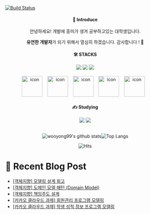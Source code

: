 [![Build Status](https://capsule-render.vercel.app/api?type=waving&color=EEFF00,100:254EDB&animation=fadeIn&desc=by%20Giyhub&descSize=15&descAlign=69&descAlignY=52&text=Yong%27s%20Profile&fontSize=60&fontColor=fcffff&fontAlignY=39&height=250&stroke=ceeae5)](https://travis-ci.org/joemccann/dillinger)

<div align="center">
<h4>📣 Introduce</h4>
안녕하세요! 개발에 흥미가 생겨 공부하고있는 대학생입니다.
                
                
<b>유연한 개발자</b>가 되기 위해서 열심히 하겠습니다. 감사합니다 ! 🙌
</div>

    
<div align=center>
<h4>🛠️ STACKS</h4>
<img src="https://img.shields.io/badge/HTML5-E34F26?style=flat-logo&logo=HTML5&logoColor=white"/>
<img src="https://img.shields.io/badge/CSS3-1572B6?style=flat-logo&logo=css3&logoColor=white">
<img src="https://img.shields.io/badge/JavaScript-F7DF1E?style=flat-logo&logo=JavaScript&logoColor=white"><br/>
<br/>
<img src="https://techstack-generator.vercel.app/java-icon.svg" alt="icon" width="65" height="65" />&nbsp;&nbsp;&nbsp;
<img src="https://techstack-generator.vercel.app/mysql-icon.svg" alt="icon" width="65" height="65" />&nbsp;&nbsp;&nbsp;
<img src="https://techstack-generator.vercel.app/aws-icon.svg" alt="icon" width="65" height="65" />&nbsp;&nbsp;&nbsp;
<img src="https://techstack-generator.vercel.app/python-icon.svg" alt="icon" width="65" height="65" />&nbsp;&nbsp;&nbsp;
<img src="https://techstack-generator.vercel.app/django-icon.svg" alt="icon" width="65" height="65" />&nbsp;&nbsp;&nbsp;

</div>
    
    
<div align=center>
<h4>✍️ Studying</h4>
<img src="https://img.shields.io/badge/Spring Boot-6DB33F?style=flat-logo&logo=Spring Boot&logoColor=white"/>
<img src="https://img.shields.io/badge/Linux-FCC624?style=flat-logo&logo=Linux&logoColor=white">
  
</div>

<br>

<div align=center>

![wooyong99's github stats](https://github-readme-stats.vercel.app/api?username=wooyong99&show_icons=true)![Top Langs](https://github-readme-stats.vercel.app/api/top-langs/?username=wooyong99&layout=compact&card_width=300)

</div>

<div align=center>

![Hits](https://hits.seeyoufarm.com/api/count/incr/badge.svg?url=https%3A%2F%2Fgithub.com%2Fwooyong99&count_bg=%234CAED5&title_bg=%23BCC4C6&icon=&icon_color=%23FFFFFF&title=hits&edge_flat=false)

</div>

<div>
  
# 📄 Recent Blog Post 

<!-- BLOG-POST-LIST:START -->
- [[객체지향] 모델링 설계 회고](https://velog.io/@wooyong99/%EA%B0%9D%EC%B2%B4%EC%A7%80%ED%96%A5-%EB%AA%A8%EB%8D%B8%EB%A7%81-%EC%84%A4%EA%B3%84-%ED%9A%8C%EA%B3%A0)
- [[객체지향] 도메인 모델 패턴 &lpar;Domain Model&rpar;](https://velog.io/@wooyong99/%EA%B0%9D%EC%B2%B4%EC%A7%80%ED%96%A5-%EB%8F%84%EB%A9%94%EC%9D%B8-%EB%AA%A8%EB%8D%B8-%ED%8C%A8%ED%84%B4-Domain-Model)
- [[객체지향] 책임주도 설계](https://velog.io/@wooyong99/%EA%B0%9D%EC%B2%B4%EC%A7%80%ED%96%A5-%EC%B1%85%EC%9E%84%EC%A3%BC%EB%8F%84-%EC%84%A4%EA%B3%84)
- [[카카오 클라우드 과제] 회원관리 프로그램 모델링](https://velog.io/@wooyong99/%EC%B9%B4%EC%B9%B4%EC%98%A4%ED%81%B4%EB%9D%BC%EC%9A%B0%EB%93%9C%EA%B3%BC%EC%A0%9C-%ED%9A%8C%EC%9B%90%EA%B4%80%EB%A6%AC-%ED%94%84%EB%A1%9C%EA%B7%B8%EB%9E%A8-%EB%AA%A8%EB%8D%B8%EB%A7%81)
- [[카카오 클라우드 과제] 학생 성적 정보 프로그램 모델링](https://velog.io/@wooyong99/%EC%B9%B4%EC%B9%B4%EC%98%A4-%ED%81%B4%EB%9D%BC%EC%9A%B0%EB%93%9C-%EA%B3%BC%EC%A0%9C-%ED%95%99%EC%83%9D-%EC%84%B1%EC%A0%81-%EC%A0%95%EB%B3%B4-%ED%94%84%EB%A1%9C%EA%B7%B8%EB%9E%A8-%EB%AA%A8%EB%8D%B8%EB%A7%81)
<!-- BLOG-POST-LIST:END -->

</div>
</div>

